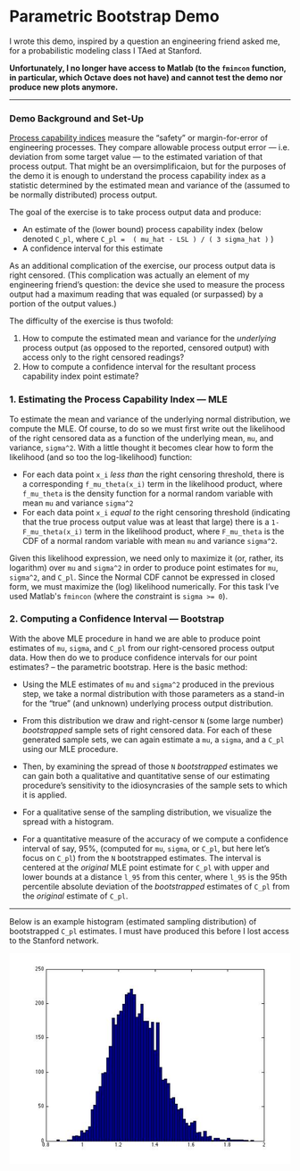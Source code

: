 # Parametric Bootstrap Demo 

I wrote this demo, inspired by a question an engineering friend asked me, for a probabilistic modeling class I TAed at Stanford. 

**Unfortunately, I no longer have access to Matlab (to the `fmincon` function, in particular, which Octave does not have) and cannot test the demo nor produce new plots anymore.**

______________________________________________________________________

### Demo Background and Set-Up

[Process capability indices](http://en.wikipedia.org/wiki/Process_capability_index) measure the “safety” or margin-for-error of engineering processes. They compare allowable process output error — i.e. deviation from some target value — to the estimated variation of that process output. That might be an oversimplificaion, but for the purposes of the demo it is enough to understand the process capability index as a statistic determined by the estimated mean and variance of the (assumed to be normally distributed) process output.

The goal of the exercise is to take process output data and produce:

* An estimate of the (lower bound) process capability index (below denoted `C_pl`, where `C_pl =  ( mu_hat - LSL ) / ( 3 sigma_hat )` ) 
* A confidence interval for this estimate

As an additional complication of the exercise, our process output data is right censored. (This complication was actually an element of my engineering friend’s question: the device she used to measure the process output had a maximum reading that was equaled (or surpassed) by a portion of the output values.) 

The difficulty of the exercise is thus twofold:

1. How to compute the estimated mean and variance for the *underlying* process output (as opposed to the reported, censored output) with access only to the right censored readings?
2. How to compute a confidence interval for the resultant process capability index point estimate?

### 1. Estimating the Process Capability Index — MLE
  
To estimate the mean and variance of the underlying normal distribution, we compute the MLE. Of course, to do so we must first write out the likelihood of the right censored data as a function of the underlying mean, `mu`, and variance, `sigma^2`. With a little thought it becomes clear how to form the likelihood (and so too the log-likelihood) function: 
* For each data point `x_i` *less than* the right censoring threshold, there is a corresponding `f_mu_theta(x_i)` term in the likelihood product, where `f_mu_theta` is the density function for a normal random variable with mean `mu` and variance `sigma^2`
* For each data point `x_i` *equal to* the right censoring threshold (indicating that the true process output value was at least that large) there is a `1-F_mu_theta(x_i)` term in the likelihood product, where `F_mu_theta` is the CDF of a normal random variable with mean `mu` and variance `sigma^2`.


Given this likelihood expression, we need only to maximize it (or, rather, its logarithm) over `mu` and `sigma^2` in order to produce point estimates for `mu`, `sigma^2`, and `C_pl`. Since the Normal CDF cannot be expressed in closed form, we must maximize the (log) likelihood numerically. For this task I’ve used Matlab's `fmincon` (where the *con*straint is `sigma >= 0`).

### 2. Computing a Confidence Interval — Bootstrap

With the above MLE procedure in hand we are able to produce point estimates of `mu`, `sigma`, and `C_pl` from our right-censored process output data. How then do we to produce confidence intervals for our point estimates? – the parametric bootstrap. Here is the basic method: 

* Using the MLE estimates of `mu` and `sigma^2` produced in the previous step, we take a normal distribution with those parameters as a stand-in for the “true” (and unknown) underlying process output distribution. 
* From this distribution we draw and right-censor `N` (some large number) *bootstrapped* sample sets of right censored data. For each of these generated sample sets, we can again estimate a `mu`, a `sigma`, and a `C_pl` using our MLE procedure. 

* Then, by examining the spread of those `N` *bootstrapped* estimates we can gain both a qualitative and quantitative sense of our estimating procedure’s sensitivity to the idiosyncrasies of the sample sets to which it is applied.

 * For a qualitative sense of the sampling distribution, we visualize the spread with a histogram.

 * For a quantitative measure of the accuracy of  we compute a confidence interval of say, 95%, (computed for `mu`, `sigma`, or `C_pl`, but here let’s focus on `C_pl`) from the `N` bootstrapped estimates. The interval is centered at the *original* MLE point estimate for `C_pl` with upper and lower bounds at a distance `l_95` from this center, where `l_95` is the 95th percentile absolute deviation of the *bootstrapped* estimates of `C_pl` from the *original* estimate of `C_pl`.

______________________________________________________________________

Below is an example histogram (estimated sampling distribution) of bootstrapped `C_pl` estimates. I must have produced this before I lost access to the Stanford network.
 
![atl text](https://github.com/rileym/bootstrap/blob/master/bootstrappedCPlestimates.jpg)
